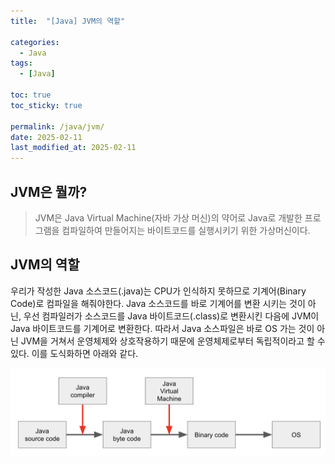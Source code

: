 ```yaml
---
title:  "[Java] JVM의 역할" 

categories:
  - Java
tags:
  - [Java]

toc: true
toc_sticky: true

permalink: /java/jvm/
date: 2025-02-11
last_modified_at: 2025-02-11
---
```



## JVM은 뭘까?

> JVM은 Java Virtual Machine(자바 가상 머신)의 약어로 Java로 개발한 프로그램을 컴파일하여 만들어지는 바이트코드를 실행시키기 위한 가상머신이다.

## JVM의 역할

우리가 작성한 Java 소스코드(.java)는 CPU가 인식하지 못하므로 기계어(Binary Code)로 컴파일을 해줘야한다.
Java 소스코드를 바로 기계어를 변환 시키는 것이 아닌, 우선 컴파일러가 소스코드를 Java 바이트코드(.class)로 변환시킨 다음에 JVM이 Java 바이트코드를 기계어로 변환한다.
따라서 Java 소스파일은 바로 OS 가는 것이 아닌 JVM을 거쳐서 운영체제와 상호작용하기 때문에 운영체제로부터 독립적이라고 할 수 있다.
이를 도식화하면 아래와 같다.

![JVM 동작 과정](./2025-02-11-1.png)
